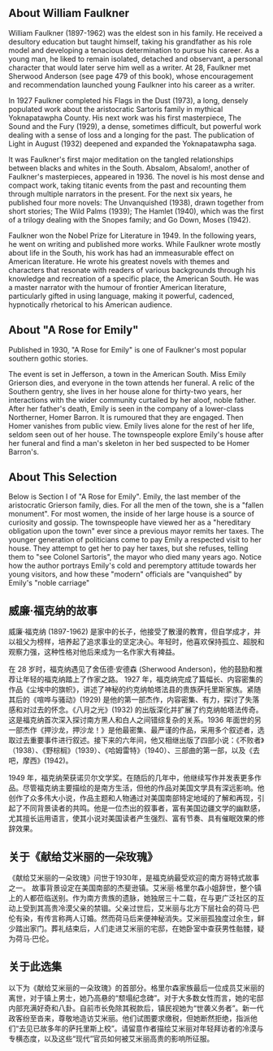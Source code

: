
## About William Faulkner
William Faulkner (1897-1962) was the eldest son in his family. He received a desultory education but taught himself, taking his grandfather as his role model and developing a tenacious determination to pursue his career. As a young man, he liked to remain isolated, detached and observant, a personal character that would later serve him well as a writer. At 28, Faulkner met Sherwood Anderson (see page 479 of this book), whose encouragement and recommendation launched young Faulkner into his career as a writer. 

In 1927 Faulkner completed his Flags in the Dust (1973), a long, densely populated work about the aristocratic Sartoris family in mythical Yoknapatawpha County. His next work was his first masterpiece, The Sound and the Fury (1929), a dense, sometimes difficult, but powerful work dealing with a sense of loss and a longing for the past. The publication of Light in August (1932) deepened and expanded the Yoknapatawpha saga.

It was Faulkner's first major meditation on the tangled relationships between blacks and whites in the South. Absalom, Absalom!, another of Faulkner's masterpieces, appeared in 1936. The novel is his most dense and compact work, taking titanic events from the past and recounting them through multiple narrators in the present. For the next six years, he published four more novels: The Unvanquished (1938), drawn together from short stories; The Wild Palms (1939); The Hamlet (1940), which was the first of a trilogy dealing with the Snopes family; and Go Down, Moses (1942). 

Faulkner won the Nobel Prize for Literature in 1949. In the following years, he went on writing and published more works. While Faulkner wrote mostly about life in the South, his work has had an immeasurable effect on American literature. He wrote his greatest novels with themes and characters that resonate with readers of various backgrounds through his knowledge and recreation of a specific place, the American South. He was a master narrator with the humour of frontier American literature, particularly gifted in using language, making it powerful, cadenced, hypnotically rhetorical to his American audience.

## About "A Rose for Emily"

Published in 1930, "A Rose for Emily" is one of Faulkner's most popular southern gothic stories.

The event is set in Jefferson, a town in the American South. Miss Emily Grierson dies, and everyone in the town attends her funeral. A relic of the Southern gentry, she lives in her house alone for thirty-two years, her interactions with the wider community curtailed by her aloof, noble father. After her father's death, Emily is seen in the company of a lower-class Northerner, Homer Barron. It is rumoured that they are engaged. Then Homer vanishes from public view. Emily lives alone for the rest of her life, seldom seen out of her house. The townspeople explore Emily's house after her funeral and find a man's skeleton in her bed suspected to be Homer Barron's.

## About This Selection

Below is Section I of "A Rose for Emily". Emily, the last member of the aristocratic Grierson family, dies. For all the men of the town, she is a "fallen monument". For most women, the inside of her large house is a source of curiosity and gossip. The townspeople have viewed her as a "hereditary obligation upon the town" ever since a previous mayor remits her taxes. The younger generation of politicians come to pay Emily a respected visit to her house. They attempt to get her to pay her taxes, but she refuses, telling them to "see Colonel Sartoris", the mayor who died many years ago. Notice how the author portrays Emily's cold and peremptory attitude towards her young visitors, and how these "modern" officials are "vanquished" by Emily's "noble carriage"


## 威廉·福克纳的故事 

威廉·福克纳 (1897-1962) 是家中的长子，他接受了散漫的教育，但自学成才，并以祖父为榜样，培养起了追求事业的坚定决心。年轻时，他喜欢保持孤立、超脱和观察力强，这种性格对他后来成为一名作家大有裨益。

在 28 岁时，福克纳遇见了舍伍德·安德森 (Sherwood Anderson)，他的鼓励和推荐让年轻的福克纳踏上了作家之路。 1927 年，福克纳完成了篇幅长、内容密集的作品《尘埃中的旗帜》，讲述了神秘的约克纳帕塔法县的贵族萨托里斯家族。紧随其后的《喧哗与骚动》(1929) 是他的第一部杰作，内容密集、有力，探讨了失落感和对过去的怀念。《八月之光》(1932) 的出版深化并扩展了约克纳帕塔法传奇。这是福克纳首次深入探讨南方黑人和白人之间错综复杂的关系。1936 年面世的另一部杰作《押沙龙，押沙龙！》是他最密集、最严谨的作品，采用多个叙述者，选取过去重要事件进行叙述。接下来的六年间，他又相继出版了四部小说：《不败者》（1938）、《野棕榈》（1939）、《哈姆雷特》（1940）、三部曲的第一部，以及《去吧，摩西》(1942)。 

1949 年，福克纳荣获诺贝尔文学奖。在随后的几年中，他继续写作并发表更多作品。尽管福克纳主要描绘的是南方生活，但他的作品对美国文学具有深远影响。他创作了众多伟大小说，作品主题和人物通过对美国南部特定地域的了解和再现，引起了不同背景读者的共鸣。他是一位杰出的叙事者，富有美国边疆文学的幽默感，尤其擅长运用语言，使其小说对美国读者产生强烈、富有节奏、具有催眠效果的修辞效果。

## 关于《献给艾米丽的一朵玫瑰》 

《献给艾米丽的一朵玫瑰》问世于1930年，是福克纳最受欢迎的南方哥特式故事之一。 故事背景设定在美国南部的杰斐逊镇。艾米丽·格里尔森小姐辞世，整个镇上的人都莅临送别。作为南方贵族的遗脉，她独居三十二载，在与更广泛社区的互动上受到其高贵冷漠父亲的禁锢。父亲过世后，艾米丽与北方下层社会的荷马·巴伦有染，有传言称两人订婚。然而荷马后来便神秘消失。艾米丽孤独度过余生，鲜少踏出家门。葬礼结束后，人们走进艾米丽的宅邸，在她卧室中查获男性骷髅，疑为荷马·巴伦。

## 关于此选集 

以下为《献给艾米丽的一朵玫瑰》的首部分。格里尔森家族最后一位成员艾米丽的离世，对于镇上男士，她乃高悬的“颓塌纪念碑”。对于大多数女性而言，她的宅邸内部充满好奇和八卦。自前市长免除其税款后，镇民视她为“世袭义务者”。新一代政客纷至沓来，尊敬地造访艾米丽。他们试图要求缴税，但她断然拒绝，指派他们“去见已故多年的萨托里斯上校”。请留意作者描绘艾米丽对年轻拜访者的冷漠与专横态度，以及这些“现代”官员如何被艾米丽高贵的影响所征服。